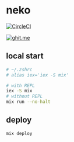 # neko
[![CircleCI](https://circleci.com/gh/shikimori/neko-achievements.svg?style=svg)](https://circleci.com/gh/shikimori/neko-achievements)

[![ghit.me](https://ghit.me/badge.svg?repo=shikimori/neko-achievements)](https://ghit.me/repo/shikimori/neko-achievements)

## local start
```sh
# ~/.zshrc
# alias iex='iex -S mix'

# with REPL
iex -S mix
# without REPL
mix run -—no-halt
```

## deploy
```sh
mix deploy
```
